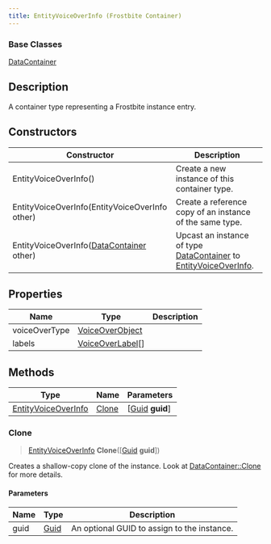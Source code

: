 ```yaml
---
title: EntityVoiceOverInfo (Frostbite Container)
---
```

### Base Classes

[DataContainer](/vext/ref/cls/shr/datacontainer)

## Description

A container type representing a Frostbite instance entry.

## Constructors

| Constructor                                                                    | Description                                                                                                                   |
| ------------------------------------------------------------------------------ | ----------------------------------------------------------------------------------------------------------------------------- |
| EntityVoiceOverInfo()                                                          | Create a new instance of this container type.                                                                                 |
| EntityVoiceOverInfo(EntityVoiceOverInfo other)                                 | Create a reference copy of an instance of the same type.                                                                      |
| EntityVoiceOverInfo([DataContainer](/vext/ref/cls/shr/datacontainer) other) | Upcast an instance of type [DataContainer](/vext/ref/cls/shr/datacontainer) to [EntityVoiceOverInfo](EntityVoiceOverInfo). |

## Properties

| Name          | Type                                 | Description |
| ------------- | ------------------------------------ | ----------- |
| voiceOverType | [VoiceOverObject](VoiceOverObject)   |             |
| labels        | [VoiceOverLabel](VoiceOverLabel)\[\] |             |

## Methods

| Type                                       | Name            | Parameters                                     |
| ------------------------------------------ | --------------- | ---------------------------------------------- |
| [EntityVoiceOverInfo](EntityVoiceOverInfo) | [Clone](#clone) | \[[Guid](/vext/ref/cls/shr/guid) **guid**\] |

### Clone

> [EntityVoiceOverInfo](EntityVoiceOverInfo) **Clone**(\[[Guid](/vext/ref/cls/shr/guid) **guid**\])

Creates a shallow-copy clone of the instance. Look at [DataContainer::Clone](/vext/ref/cls/shr/datacontainer#clone) for more details.

#### Parameters

| Name | Type                              | Description                                 |
| ---- | --------------------------------- | ------------------------------------------- |
| guid | [Guid](/vext/ref/cls/shr/guid) | An optional GUID to assign to the instance. |
